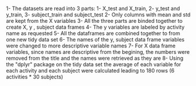 1- The datasets are read into 3 parts: 1- X_test and X_train, 2- y_test and y_train, 3- subject_train and subject_test
2- Only columns with mean and std are kept from the X variables
3- All the three parts are binded together to create X, y , subject data frames
4- The y variables are labeled by activity name as requested
5- All the dataframes are combined together to from one new tidy data set
6- The names of the y, subject data frame variables were changed to more descriptive variable names
7- For X data frame variables, since names are descriptive from the begining, the numbers were removed from the title and 
   the names were retrieved as they are
8- Using the "dplyr" package on the tidy data set the average of each variable for each activity and each subject were calculated
   leading to 180 rows (6 activities * 30 subjects)